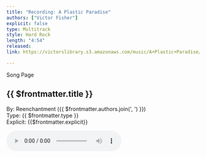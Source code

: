 ```yaml
---
title: "Recording: A Plastic Paradise"
authors: ["Victor Fisher"]
explicit: false
type: Multitrack  
style: Hard Rock
length: "4:54"
released: 
link: https://victorslibrary.s3.amazonaws.com/music/A+Plastic+Paradise/A+Plastic+Paradise.mp3

---
```


<g-link to="/song/a-plastic-paradise">Song Page</g-link>

## {{ $frontmatter.title }}

By: <g-link to="/band/reenchantment">Reenchantment</g-link> ({{ $frontmatter.authors.join(', ') }})  
Type: {{ $frontmatter.type }}  
Explicit: {{$frontmatter.explicit}}

<audio controls controlsList="nodownload">
  <source :src="$frontmatter.link" type="audio/mpeg">
Your browser does not support the audio element.
</audio>
